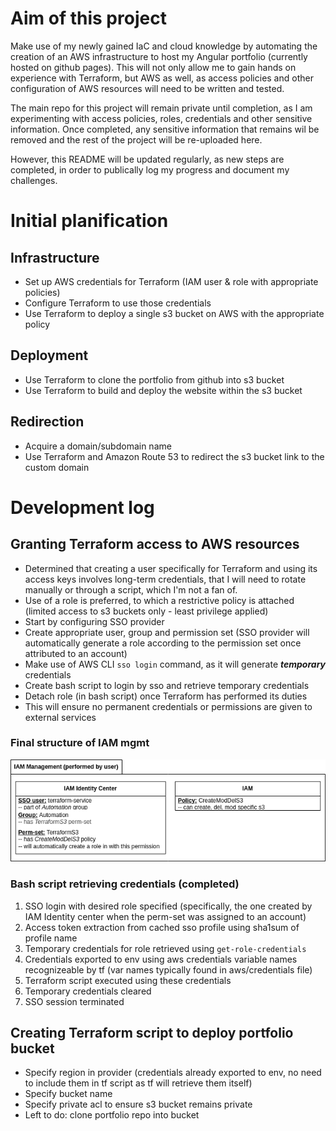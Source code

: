 # Aim of this project
Make use of my newly gained IaC and cloud knowledge by automating the creation of an AWS infrastructure to host my Angular portfolio (currently hosted on github pages). This will not only allow me to gain hands on experience with Terraform, but AWS as well, as access policies and other configuration of AWS resources will need to be written and tested.  
  
The main repo for this project will remain private until completion, as I am experimenting with access policies, roles, credentials and other sensitive information. Once completed, any sensitive information that remains wil be removed and the rest of the project will be re-uploaded here.  
  
However, this README will be updated regularly, as new steps are completed, in order to publically log my progress and document my challenges.  

# Initial planification
## Infrastructure
- Set up AWS credentials for Terraform (IAM user & role with appropriate policies)  
- Configure Terraform to use those credentials  
- Use Terraform to deploy a single s3 bucket on AWS with the appropriate policy  

## Deployment 
- Use Terraform to clone the portfolio from github into s3 bucket
- Use Terraform to build and deploy the website within the s3 bucket  

## Redirection
- Acquire a domain/subdomain name
- Use Terraform and Amazon Route 53 to redirect the s3 bucket link to the custom domain  

# Development log
## Granting Terraform access to AWS resources
- Determined that creating a user specifically for Terraform and using its access keys involves long-term credentials, that I will need to rotate manually or through a script, which I'm not a fan of.  
- Use of a role is preferred, to which a restrictive policy is attached (limited access to s3 buckets only - least privilege applied)
- Start by configuring SSO provider
- Create appropriate user, group and permission set (SSO provider will automatically generate a role according to the permission set once attributed to an account)
- Make use of AWS CLI `sso login` command, as it will generate **_temporary_** credentials  
- Create bash script to login by sso and retrieve temporary credentials
- Detach role (in bash script) once Terraform has performed its duties
- This will ensure no permanent credentials or permissions are given to external services
  
### Final structure of IAM mgmt
![IAM mgmt diagram](assets/IAM_mgmt.png)  

### Bash script retrieving credentials (completed)
1. SSO login with desired role specified (specifically, the one created by IAM Identity center when the perm-set was assigned to an account)
2. Access token extraction from cached sso profile using sha1sum of profile name
3. Temporary credentials for role retrieved using `get-role-credentials` 
4. Credentials exported to env using aws credentials variable names recognizeable by tf  (var names typically found in aws/credentials file)
5. Terraform script executed using these credentials
6. Temporary credentials cleared
7. SSO session terminated  
      
## Creating Terraform script to deploy portfolio bucket
- Specify region in provider (credentials already exported to env, no need to include them in tf script as tf will retrieve them itself)
- Specify bucket name
- Specify private acl to ensure s3 bucket remains private
- Left to do: clone portfolio repo into bucket

